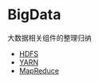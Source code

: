 # BigData
大数据相关组件的整理归纳
- [HDFS](./hdfsYarn/src/main/java/com/cheng/hdfs/hdfs.md)
- [YARN](./hdfsYarn/src/main/java/com/cheng/hdfs/Yarn.md)
- [MapReduce](./mapreduce/src/main/notes/mapreduce.md)